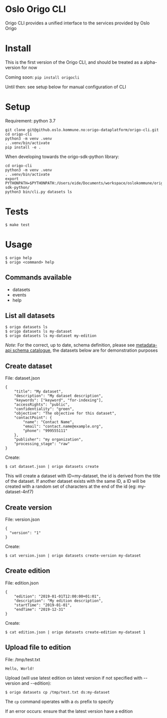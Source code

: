 # Oslo Origo CLI

Origo CLI provides a unified interface to the services provided by Oslo Origo

# Install
This is the first version of the Origo CLI, and should be treated as a alpha-version for now

Coming soon: ```pip install origocli```

Until then: see setup below for manual configuration of CLI

# Setup
Requirement: python 3.7

```
git clone git@github.oslo.kommune.no:origo-dataplatform/origo-cli.git
cd origo-cli
python3 -m venv .venv
. .venv/bin/activate
pip install -e .
```

When developing towards the origo-sdk-python library:
```
cd origo-cli
python3 -m venv .venv
. .venv/bin/activate
export PYTHONPATH=$PYTHONPATH:/Users/eide/Documents/workspace/oslokommune/origo-sdk-python/
python3 bin/cli.py datasets ls
```

# Tests
```
$ make test
```

# Usage
```
$ origo help
$ origo <command> help
```

## Commands available
* datasets
* events
* help

## List all datasets
```
$ origo datasets ls
$ origo datasets ls my-dataset
$ origo datasets ls my-dataset my-edition
```

*Note*: For the correct, up to date, schema definition, please see [metadata-api schema catalogue](https://github.oslo.kommune.no/origo-dataplatform/metadata-api/tree/master/schema), the datasets below are for demonstration purposes

## Create dataset
File: dataset.json
```
{
    "title": "My dataset",
    "description": "My dataset description",
    "keywords": ["keyword", "for-indexing"],
    "accessRights": "public",
    "confidentiality": "green",
    "objective": "The objective for this dataset",
    "contactPoint": {
        "name": "Contact Name",
        "email": "contact.name@example.org",
        "phone": "999555111"
    },
    "publisher": "my organization",
    "processing_stage": "raw"
}

```
Create:
```
$ cat dataset.json | origo datasets create
```
This will create a dataset with ID=my-dataset, the id is derived from the title of the dataset. If another dataset exists with the same ID, a ID will be created with a random set of characters at the end of the id (eg: my-dataset-4nf7)

## Create version
File: version.json
```
{
  "version": "1"
}

```
Create:
```
$ cat version.json | origo datasets create-version my-dataset
```

## Create edition
File: edition.json
```
{
    "edition": "2019-01-01T12:00:00+01:01",
    "description": "My edition description",
    "startTime": "2019-01-01",
    "endTime": "2019-12-31"
}

```
Create:
```
$ cat edition.json | origo datasets create-edition my-dataset 1
```

## Upload file to edition
File: /tmp/test.txt
```
Hello, World!
```
Upload (will use latest edition on latest version if not specified with --version and --edition):
```
$ origo datasets cp /tmp/test.txt ds:my-dataset
```
The `cp` command operates with a `ds` prefix to specify

If an error occurs: ensure that the latest version have a edition
